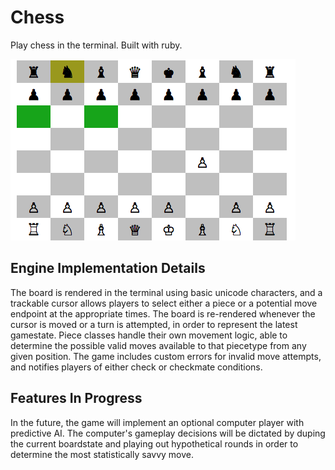 # Chess

Play chess in the terminal. Built with ruby.

![chess]

## Engine Implementation Details

The board is rendered in the terminal using basic unicode characters, and a trackable cursor allows players to select either a piece or a potential move endpoint at the appropriate times. The board is re-rendered whenever the cursor is moved or a turn is attempted, in order to represent the latest gamestate. Piece classes handle their own movement logic, able to determine the possible valid moves available to that piecetype from any given position. The game includes custom errors for invalid move attempts, and notifies players of either check or checkmate conditions.

## Features In Progress

In the future, the game will implement an optional computer player with predictive AI. The computer's gameplay decisions will be dictated by duping the current boardstate and playing out hypothetical rounds in order to determine the most statistically savvy move.


[chess]: ./chess.png
